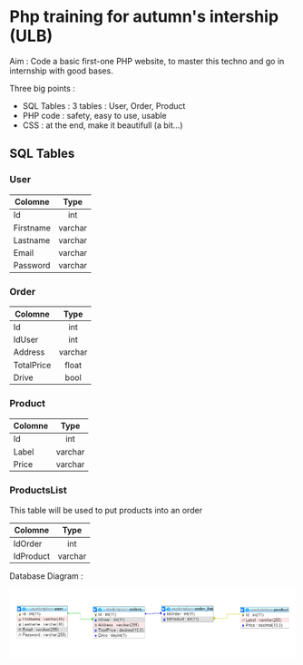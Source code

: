 # Php training for autumn's intership (ULB)

Aim : Code a basic first-one PHP website, to master this techno and go in internship with good bases.

Three big points : 
- SQL Tables : 3 tables : User, Order, Product
- PHP code : safety, easy to use, usable
- CSS : at the end, make it beautifull (a bit...)


## SQL Tables 

### User 

| Colomne | Type   |
|---------|:------:|
|Id       |int     |
|Firstname|varchar |
|Lastname |varchar |
|Email    |varchar |
|Password |varchar |

### Order

| Colomne  | Type   |
|----------|:------:|
|Id        |int     |
|IdUser    |int     |
|Address   |varchar |
|TotalPrice|float   |
|Drive     |bool    |


### Product

| Colomne | Type   |
|---------|:------:|
|Id       |int     |
|Label    |varchar |
|Price    |varchar |

### ProductsList

This table will be used to put products into an order

| Colomne | Type   |
|---------|:------:|
|IdOrder  |int     |
|IdProduct|varchar |


Database Diagram : 

![](DatabaseSchema.PNG "Diagram")

